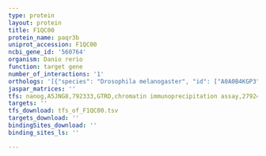```yaml
---
type: protein
layout: protein
title: F1QC00
protein_name: paqr3b
uniprot_accession: F1QC00
ncbi_gene_id: '560764'
organism: Danio rerio
function: target gene
number_of_interactions: '1'
orthologs: '[{"species": "Drosophila melanogaster", "id": ["A0A0B4KGP3"]}, {"species": "Caenorhabditis elegans", "id": ["<a href=\"/protein/q9u1v1\">Q9U1V1</a>"]}, {"species": "Saccharomyces cerevisiae", "id": ["<a href=\"/protein/q03419\">Q03419</a>", "<a href=\"/protein/q12442\">Q12442</a>"]}]'
jaspar_matrices: ''
tfs: nanog,A5JNG8,792333,GTRD,chromatin immunoprecipitation assay,27924024%5Buid%5D,No
targets: ''
tfs_download: tfs_of_F1QC00.tsv
targets_download: ''
bindingSites_download: ''
binding_sites_ls: ''

---
```

